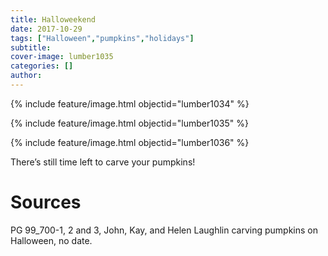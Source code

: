 ```yaml
---
title: Halloweekend
date: 2017-10-29
tags: ["Halloween","pumpkins","holidays"]
subtitle: 
cover-image: lumber1035
categories: []
author: 
---
```


{% include feature/image.html objectid="lumber1034" %}

{% include feature/image.html objectid="lumber1035" %}

{% include feature/image.html objectid="lumber1036" %}

There’s still time left to carve your pumpkins!

# Sources

PG 99_700-1, 2 and 3, John, Kay, and Helen
Laughlin carving pumpkins on Halloween, no date.